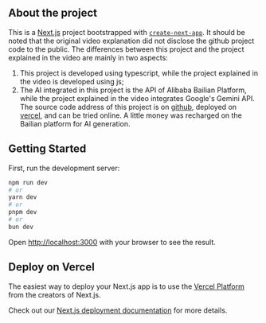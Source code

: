 ## About the project
This is a [Next.js](https://nextjs.org) project bootstrapped with [`create-next-app`](https://nextjs.org/docs/app/api-reference/cli/create-next-app).
It should be noted that the original video explanation did not disclose the github project code to the public. The differences between this project and the project explained in the video are mainly in two aspects:
1. This project is developed using typescript, while the project explained in the video is developed using js;
2. The AI ​​integrated in this project is the API of Alibaba Bailian Platform, while the project explained in the video integrates Google's Gemini API.
The source code address of this project is on [github](https://github.com/daleboy/ai_resume), deployed on [vercel](https://ai-resume-lc.vercel.app/), and can be tried online. A little money was recharged on the Bailian platform for AI generation.

## Getting Started

First, run the development server:

```bash
npm run dev
# or
yarn dev
# or
pnpm dev
# or
bun dev
```

Open [http://localhost:3000](http://localhost:3000) with your browser to see the result.

## Deploy on Vercel

The easiest way to deploy your Next.js app is to use the [Vercel Platform](https://vercel.com/new?utm_medium=default-template&filter=next.js&utm_source=create-next-app&utm_campaign=create-next-app-readme) from the creators of Next.js.

Check out our [Next.js deployment documentation](https://nextjs.org/docs/app/building-your-application/deploying) for more details.
